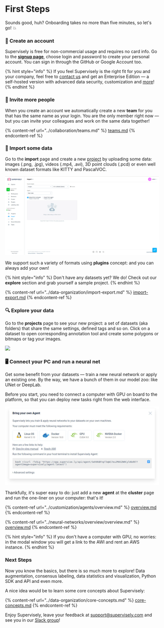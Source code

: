 # First Steps

Sounds good, huh? Onboarding takes no more than five minutes, so let's go! 💥

### 🏁 Create an account

Supervisely is free for non-commercial usage and requires no card info. Go to the [**signup page**](https://app.supervisely.com/signup), choose login and password to create your personal account. You can sign in through the GitHub or Google Account too.

{% hint style="info" %}
If you feel Supervisely is the right fit for you and your company, feel free to [contact us](https://supervisely.com/contact) and get an Enterprise Edition — a self-hosted version with advanced data security, customization and [more](https://supervisely.com/enterprise)!
{% endhint %}

### 👋 Invite more people

When you create an account we automatically create a new **team** for you that has the same name as your login. You are the only member right now — but you can invite your colleagues and work on the same data together!

{% content-ref url="../collaboration/teams.md" %}
[teams.md](../collaboration/teams.md)
{% endcontent-ref %}

### 📂 Import some data

Go to the **import** page and create a new [project](../data-organization/projects.md) by uploading some data: images (.png, .jpg), videos (.mp4, .avi), 3D point clouds (.pcd) or even well known dataset formats like KITTY and PascalVOC.

![](<../assets/uploading (1).gif>)

We support such a variety of formats using **plugins** concept: and you can always add your own!

{% hint style="info" %}
Don't have any datasets yet? We do! Check out our **explore** section and grab yourself a sample project.
{% endhint %}

{% content-ref url="../data-organization/import-export.md" %}
[import-export.md](../data-organization/import-export.md)
{% endcontent-ref %}

### 🔍 Explore your data

Go to the **projects** page to see your new project: a set of datasets (aka folders) that share the same settings, defined tags and so on. Click on a dataset to open corresponding annotation tool and create some polygons or bitmaps or tag your images.

![](../assets/projects-cards.jpg)

### 🖥 Connect your PC and run a neural net

Get some benefit from your datasets — train a new neural network or apply an existing one. By the way, we have a bunch of them in our model zoo: like UNet or DeepLab.

Before you start, you need to connect a computer with GPU on board to the platform, so that you can deploy new tasks right from the web interface.

![](<../assets/deploy-agent-modal (1).jpg>)

Thankfully, it's super easy to do: just add a new **agent** at the **cluster** page and run the one-liner on your computer: that's it!

{% content-ref url="../customization/agents/overview.md" %}
[overview.md](../customization/agents/overview.md)
{% endcontent-ref %}

{% content-ref url="../neural-networks/overview/overview.md" %}
[overview.md](../neural-networks/overview/overview.md)
{% endcontent-ref %}

{% hint style="info" %}
If you don't have a computer with GPU, no worries: in the modal window you will get a link to the AWI and rent an AWS instance.
{% endhint %}

### Next Steps

Now you know the basics, but there is so much more to explore! Data augmentation, consensus labeling, data statistics and visualization, Python SDK and API and even more.

A nice idea would be to learn some core concepts about Supervisely:

{% content-ref url="../data-organization/core-concepts.md" %}
[core-concepts.md](../data-organization/core-concepts.md)
{% endcontent-ref %}

Enjoy Supervisely, leave your feedback at [support@supervisely.com](mailto:support@supervisely.com) and see you in our [Slack group](https://supervisely.com/slack)!

